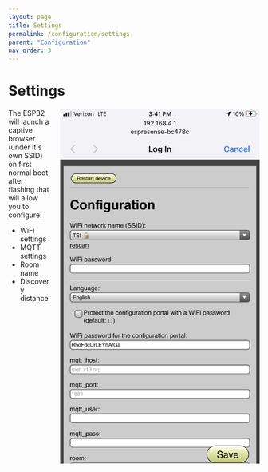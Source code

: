 ```yaml
---
layout: page
title: Settings
permalink: /configuration/settings
parent: "Configuration"
nav_order: 3
---
```


# Settings

<div class="clearfix" markdown=1>

<img src="/images/captive_portal.png" style="float:right;margin-left:20px;width:400px">

The ESP32 will launch a captive browser (under it's own SSID) on first normal boot after flashing that will allow you to configure:

* WiFi settings
* MQTT settings
* Room name
* Discovery distance

</div>
